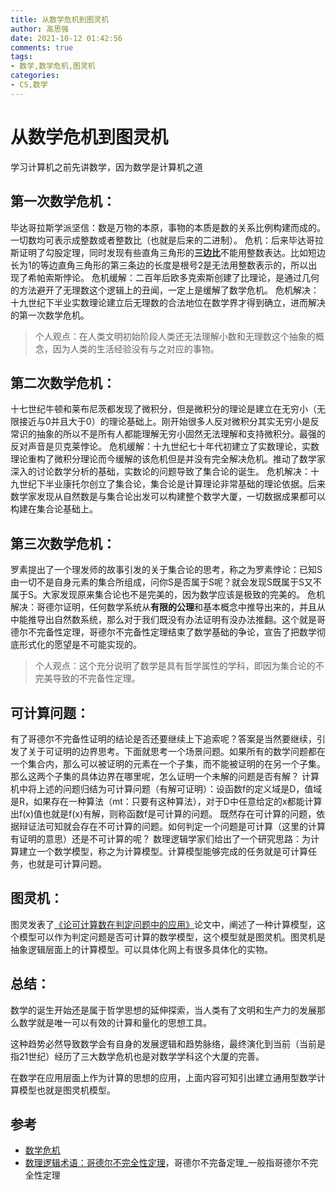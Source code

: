 ```yaml
---
title: 从数学危机到图灵机
author: 高思强
date: 2021-10-12 01:42:56
comments: true
tags:
- 数学,数学危机,图灵机
categories:
- CS,数学
---
```


# 从数学危机到图灵机

学习计算机之前先讲数学，因为数学是计算机之道

## 第一次数学危机：
毕达哥拉斯学派坚信：数是万物的本原，事物的本质是数的关系比例构建而成的。一切数均可表示成整数或者整数比（也就是后来的二进制）。
危机：后来毕达哥拉斯证明了勾股定理，同时发现有些直角三角形的**三边比**不能用整数表达。比如短边长为1的等边直角三角形的第三条边的长度是根号2是无法用整数表示的，所以出现了希帕索斯悖论。
危机缓解：二百年后欧多克索斯创建了比理论，是通过几何的方法避开了无理数这个逻辑上的丑闻，一定上是缓解了数学危机。
危机解决：十九世纪下半业实数理论建立后无理数的合法地位在数学界才得到确立，进而解决的第一次数学危机。

> 个人观点：在人类文明初始阶段人类还无法理解小数和无理数这个抽象的概念，因为人类的生活经验没有与之对应的事物。

## 第二次数学危机：
十七世纪牛顿和莱布尼茨都发现了微积分，但是微积分的理论是建立在无穷小（无限接近与0并且大于0）的理论基础上。刚开始很多人反对微积分其实无穷小是反常识的抽象的所以不是所有人都能理解无穷小固然无法理解和支持微积分。最强的反对声音是贝克莱悖论。
危机缓解：十九世纪七十年代初建立了实数理论，实数理论重构了微积分理论而今缓解的该危机但是并没有完全解决危机。推动了数学家深入的讨论数学分析的基础，实数论的问题导致了集合论的诞生。
危机解决：十九世纪下半业康托尔创立了集合论，集合论是计算理论非常基础的理论依据。后来数学家发现从自然数是与集合论出发可以构建整个数学大厦，一切数据成果都可以构建在集合论基础上。

## 第三次数学危机：
罗素提出了一个理发师的故事引发的关于集合论的思考，称之为罗素悖论：已知S由一切不是自身元素的集合所组成，问你S是否属于S呢？就会发现S既属于S又不属于S。大家发现原来集合论也不是完美的，因为数学应该是极致的完美的。
危机解决：哥德尔证明，任何数学系统从**有限的公理**和基本概念中推导出来的，并且从中能推导出自然数系统，那么对于我们既没有办法证明有没办法推翻。这个就是哥德尔不完备性定理，哥德尔不完备性定理结束了数学基础的争论，宣告了把数学彻底形式化的愿望是不可能实现的。

> 个人观点：这个充分说明了数学是具有哲学属性的学科，即因为集合论的不完美导致的不完备性定理。

## 可计算问题：
有了哥德尔不完备性证明的结论是否还要继续上下追索呢？答案是当然要继续，引发了关于可证明的边界思考。下面就思考一个场景问题。如果所有的数学问题都在一个集合内，那么可以被证明的元素在一个子集，而不能被证明的在另一个子集。那么这两个子集的具体边界在哪里呢，怎么证明一个未解的问题是否有解？
计算机中将上述的问题归结为可计算问题（有解可证明）：设函数f的定义域是D，值域是R，如果存在一种算法（mt：只要有这种算法），对于D中任意给定的x都能计算出f(x)值也就是f(x)有解，则称函数f是可计算的问题。
既然存在可计算的问题，依据辩证法可知就会存在不可计算的问题。如何判定一个问题是可计算（这里的计算有证明的意思）还是不可计算的呢？
数理逻辑学家们给出了一个研究思路：为计算建立一个数学模型，称之为计算模型。计算模型能够完成的任务就是可计算任务，也就是可计算问题。

## 图灵机：
图灵发表了[《论可计算数在判定问题中的应用》](https://www.cs.virginia.edu/~robins/Turing_Paper_1936.pdf)论文中，阐述了一种计算模型，这个模型可以作为判定问题是否可计算的数学模型，这个模型就是图灵机。图灵机是抽象逻辑层面上的计算模型。可以具体化网上有很多具体化的实物。

## 总结：
数学的诞生开始还是属于哲学思想的延伸探索，当人类有了文明和生产力的发展那么数学就是唯一可以有效的计算和量化的思想工具。

这种趋势必然导致数学会有自身的发展逻辑和趋势脉络，最终演化到当前（当前是指21世纪）经历了三大数学危机也是对数学学科这个大厦的完善。

在数学在应用层面上作为计算的思想的应用，上面内容可知引出建立通用型数学计算模型也就是图灵机模型。

## 参考
- [数学危机](https://baike.baidu.com/item/%E6%95%B0%E5%AD%A6%E5%8D%B1%E6%9C%BA/1748494)
- [数理逻辑术语：哥德尔不完全性定理](https://baike.baidu.com/item/%E5%93%A5%E5%BE%B7%E5%B0%94%E4%B8%8D%E5%AE%8C%E5%85%A8%E6%80%A7%E5%AE%9A%E7%90%86/4116640)，哥德尔不完备定理_一般指哥德尔不完全性定理